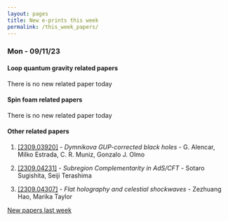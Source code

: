 ```yaml
---
layout: pages
title: New e-prints this week
permalink: /this_week_papers/
---
```




### Mon - 09/11/23

#### Loop quantum gravity related papers

There is no new related paper today 

#### Spin foam related papers

There is no new related paper today 



#### Other related papers

1. [[2309.03920]](https://arxiv.org/abs/2309.03920) - *Dymnikova GUP-corrected black holes* - G. Alencar, Milko Estrada, C. R. Muniz, Gonzalo J. Olmo

1. [[2309.04231]](https://arxiv.org/abs/2309.04231) - *Subregion Complementarity in AdS/CFT* - Sotaro Sugishita, Seiji Terashima

1. [[2309.04307]](https://arxiv.org/abs/2309.04307) - *Flat holography and celestial shockwaves* - Zezhuang Hao, Marika Taylor






[New papers last week]({{site.url}}/archived/weekly/pre-prints/2023/09/11/archived_weekly_papers.html)